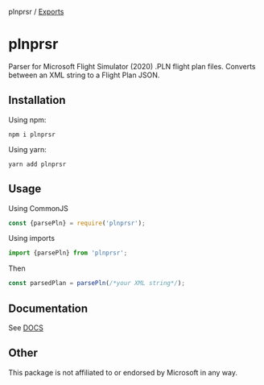 plnprsr / [Exports](modules.md)

# plnprsr

Parser for Microsoft Flight Simulator (2020) .PLN flight plan files. Converts between an XML string to a Flight Plan JSON.

## Installation

Using npm:

`npm i plnprsr`

Using yarn:

`yarn add plnprsr`

## Usage

Using CommonJS

```javascript
const {parsePln} = require('plnprsr');
```

Using imports

```javascript
import {parsePln} from 'plnprsr';
```

Then

```javascript
const parsedPlan = parsePln(/*your XML string*/);
```

## Documentation

See [DOCS](./docs/modules.md)

## Other

This package is not affiliated to or endorsed by Microsoft in any way.
